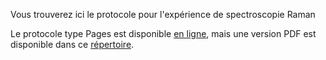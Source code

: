 Vous trouverez ici le protocole pour l'expérience de spectroscopie Raman

Le protocole type Pages est disponible [en ligne](https://www.icloud.com/pages/0aI0WdI93gupdpSgzGNwu90Pw#Protocole_Raman), mais une version PDF est disponible dans ce [répertoire](./Protocole%20Raman.pdf).



